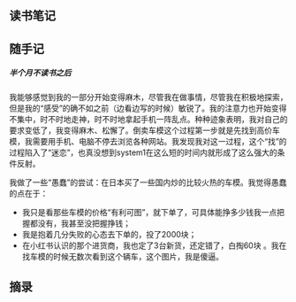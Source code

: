 ## 读书笔记







## 随手记

##### 半个月不读书之后

我能够感觉到我的一部分开始变得麻木，尽管我在做事情，尽管我在积极地探索，但是我的“感受”的确不如之前（边看边写的时候）敏锐了。我的注意力也开始变得不集中，时不时地走神，时不时地拿起手机一阵乱点。种种迹象表明，我对自己的要求变低了，我变得麻木、松懈了。倒卖车模这个过程第一步就是先找到高价车模，我需要用手机、电脑不停去浏览各种网站。我发现我对这一过程，这个“找”的过程陷入了“迷恋”，也真没想到system1在这么短的时间内就形成了这么强大的条件反射。

我做了一些“愚蠢”的尝试：在日本买了一些国内炒的比较火热的车模。我觉得愚蠢的点在于：
- 我只是看那些车模的价格“有利可图”，就下单了，可具体能挣多少钱我一点把握都没有，我甚至没把握挣钱；
- 我是抱着几分失败的心态去下单的，投了2000块；
- 在小红书认识的那个进货商，我也定了3台新货，还定错了，白掏60块 。我在找车模的时候无数次看到这个辆车，这个图片，我是傻逼。

## 摘录